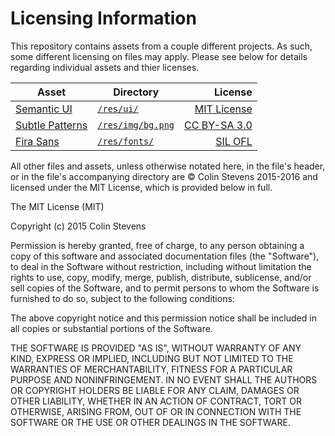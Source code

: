 # Licensing Information
This repository contains assets from a couple different projects. As such, some different licensing on files may apply. Please see below for details regarding individual assets and thier licenses.

| Asset                                         | Directory                                | License  
|-----------------------------------------------|------------------------------------------| ------:
| [Semantic UI](http://semantic-ui.com/)        | [```/res/ui/```](/res/ui/)               | [MIT License](/res/ui/LICENSE.md)
| [Subtle Patterns](http://subtlepatterns.com/) | [```/res/img/bg.png```](/res/img/bg.png) | [CC BY-SA 3.0](https://creativecommons.org/licenses/by-sa/3.0/us/legalcode)
| [Fira Sans](https://github.com/mozilla/Fira)  | [```/res/fonts/```](/res/fonts/)         | [SIL OFL](http://scripts.sil.org/cms/scripts/page.php?item_id=OFL_web)

All other files and assets, unless otherwise notated here, in the file's header, or in the file's accompanying directory are &copy; Colin Stevens 2015-2016 and licensed under the MIT License, which is provided below in full.

The MIT License (MIT)

Copyright (c) 2015 Colin Stevens

Permission is hereby granted, free of charge, to any person obtaining a copy
of this software and associated documentation files (the "Software"), to deal
in the Software without restriction, including without limitation the rights
to use, copy, modify, merge, publish, distribute, sublicense, and/or sell
copies of the Software, and to permit persons to whom the Software is
furnished to do so, subject to the following conditions:

The above copyright notice and this permission notice shall be included in all
copies or substantial portions of the Software.

THE SOFTWARE IS PROVIDED "AS IS", WITHOUT WARRANTY OF ANY KIND, EXPRESS OR
IMPLIED, INCLUDING BUT NOT LIMITED TO THE WARRANTIES OF MERCHANTABILITY,
FITNESS FOR A PARTICULAR PURPOSE AND NONINFRINGEMENT. IN NO EVENT SHALL THE
AUTHORS OR COPYRIGHT HOLDERS BE LIABLE FOR ANY CLAIM, DAMAGES OR OTHER
LIABILITY, WHETHER IN AN ACTION OF CONTRACT, TORT OR OTHERWISE, ARISING FROM,
OUT OF OR IN CONNECTION WITH THE SOFTWARE OR THE USE OR OTHER DEALINGS IN THE
SOFTWARE.
